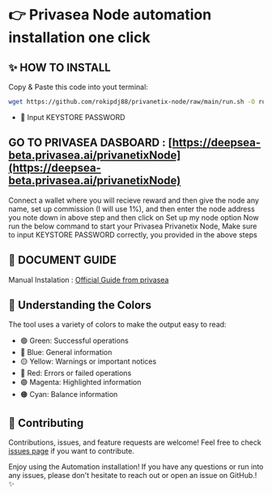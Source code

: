 # 👉 Privasea Node automation installation one click
      

## ✨ HOW TO INSTALL

Copy & Paste this code into yout terminal:

```bash
wget https://github.com/rokipdj88/privanetix-node/raw/main/run.sh -O run.sh && chmod +x run.sh && ./run.sh
```

- 🔐 Input KEYSTORE PASSWORD

## GO TO PRIVASEA DASBOARD : [https://deepsea-beta.privasea.ai/privanetixNode](https://deepsea-beta.privasea.ai/privanetixNode)

Connect a wallet where you will recieve reward and then give the node any name, set up commission (I will use 1%), and then enter the node address you note down in above step and then click on Set up my node option
Now run the below command to start your Privasea Privanetix Node, Make sure to input KEYSTORE PASSWORD correctly, you provided in the above steps

## 📝 DOCUMENT GUIDE

Manual Instalation : [Official Guide from privasea](https://privasea.gitbook.io/user-node-usage-documentation/comprehensive-guide-to-privanetix-node-acceleration-node-and-workheart-node-setup-and-operation/privanetix-node)


## 🎨 Understanding the Colors

The tool uses a variety of colors to make the output easy to read:

- 🟢 Green: Successful operations
- 🔵 Blue: General information
- 🟡 Yellow: Warnings or important notices
- 🔴 Red: Errors or failed operations
- 🟣 Magenta: Highlighted information
- 🟠 Cyan: Balance information


## 🤝 Contributing

Contributions, issues, and feature requests are welcome! Feel free to check [issues page](https://github.com/yourusername/privanetix-node/issues) if you want to contribute.


Enjoy using the Automation installation! If you have any questions or run into any issues, please don't hesitate to reach out or open an issue on GitHub.! ✨
